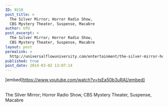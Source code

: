 ```yaml
---
ID: 9218
post_title: >
  The Silver Mirror; Horror Radio Show,
  CBS Mystery Theater, Suspense, Macabre
author: UfU
post_excerpt: >
  The Silver Mirror; Horror Radio Show,
  CBS Mystery Theater, Suspense, Macabre
layout: post
permalink: >
  http://universalflowuniversity.com/entertainment/the-silver-mirror-horror-radio-show-cbs-mystery-theater-suspense-macabre/
published: true
post_date: 2014-03-02 13:07:14
---
```

[embed]https://www.youtube.com/watch?v=tsEa50b3uRA[/embed]</br></br>
<p>The Silver Mirror; Horror Radio Show, CBS Mystery Theater, Suspense, Macabre</p>